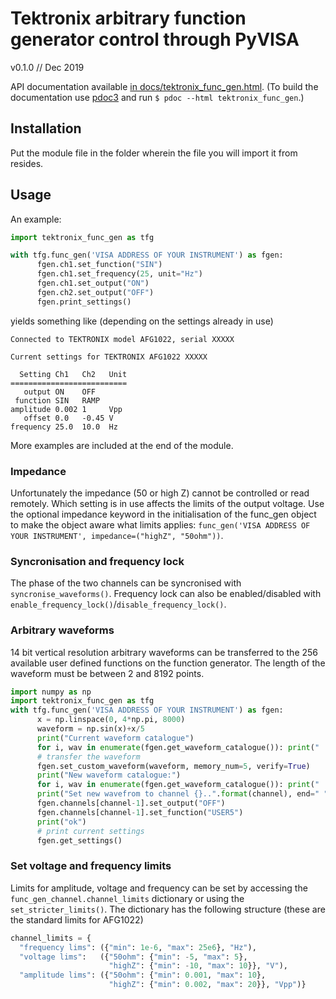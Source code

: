 # Tektronix arbitrary function generator control through PyVISA

v0.1.0 // Dec 2019

API documentation available [in docs/tektronix_func_gen.html](docs/tektronix_func_gen.html). (To build the documentation use [pdoc3](https://pdoc3.github.io/pdoc/) and run `$ pdoc --html tektronix_func_gen`.)


## Installation

Put the module file in the folder wherein the file you will import it from resides.


## Usage

An example:

```python
import tektronix_func_gen as tfg

with tfg.func_gen('VISA ADDRESS OF YOUR INSTRUMENT') as fgen:
      fgen.ch1.set_function("SIN")
      fgen.ch1.set_frequency(25, unit="Hz")
      fgen.ch1.set_output("ON")
      fgen.ch2.set_output("OFF")
      fgen.print_settings()
```

yields something like (depending on the settings already in use)

```
Connected to TEKTRONIX model AFG1022, serial XXXXX

Current settings for TEKTRONIX AFG1022 XXXXX

  Setting Ch1   Ch2   Unit
==========================
   output ON    OFF    
 function SIN   RAMP  
amplitude 0.002 1     Vpp
   offset 0.0   -0.45 V
frequency 25.0  10.0  Hz
```

More examples are included at the end of the module.

### Impedance

Unfortunately the impedance (50 or high Z) cannot be controlled or read remotely. Which setting is in use affects the limits of the output voltage. Use the optional impedance keyword in the initialisation of the func_gen object to make the object aware what limits applies: `func_gen('VISA ADDRESS OF YOUR INSTRUMENT', impedance=("highZ", "50ohm"))`.


### Syncronisation and frequency lock

The phase of the two channels can be syncronised with `syncronise_waveforms()`. Frequency lock can also be enabled/disabled with `enable_frequency_lock()`/`disable_frequency_lock()`.


### Arbitrary waveforms

14 bit vertical resolution arbitrary waveforms can be transferred to the 256 available user defined functions on the function generator.
The length of the waveform must be between 2 and 8192 points.

```python
import numpy as np
import tektronix_func_gen as tfg
with tfg.func_gen('VISA ADDRESS OF YOUR INSTRUMENT') as fgen:
      x = np.linspace(0, 4*np.pi, 8000)
      waveform = np.sin(x)+x/5
      print("Current waveform catalogue")
      for i, wav in enumerate(fgen.get_waveform_catalogue()): print("  {}: {}".format(i, wav))
      # transfer the waveform
      fgen.set_custom_waveform(waveform, memory_num=5, verify=True)
      print("New waveform catalogue:")
      for i, wav in enumerate(fgen.get_waveform_catalogue()): print("  {}: {}".format(i, wav))
      print("Set new wavefrom to channel {}..".format(channel), end=" ")
      fgen.channels[channel-1].set_output("OFF")
      fgen.channels[channel-1].set_function("USER5")
      print("ok")
      # print current settings
      fgen.get_settings()
```


### Set voltage and frequency limits

Limits for amplitude, voltage and frequency can be set by accessing the `func_gen_channel.channel_limits` dictionary or using the `set_stricter_limits()`. The dictionary has the following structure (these are the standard limits for AFG1022)

```python
channel_limits = {
  "frequency lims": ({"min": 1e-6, "max": 25e6}, "Hz"),
  "voltage lims":   ({"50ohm": {"min": -5, "max": 5},
                      "highZ": {"min": -10, "max": 10}}, "V"),
  "amplitude lims": ({"50ohm": {"min": 0.001, "max": 10},
                      "highZ": {"min": 0.002, "max": 20}}, "Vpp")}
```
